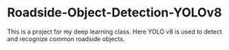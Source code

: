 # Roadside-Object-Detection-YOLOv8
This is a project for my deep learning class. Here YOLO v8 is used to detect and recognize common roadside objects. 
